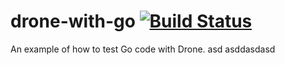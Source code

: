 # drone-with-go [![Build Status](http://beta.drone.io/api/badges/drone-demos/drone-with-go/status.svg)](http://beta.drone.io/drone-demos/drone-with-go)

An example of how to test Go code with Drone.
asd
asddasdasd
